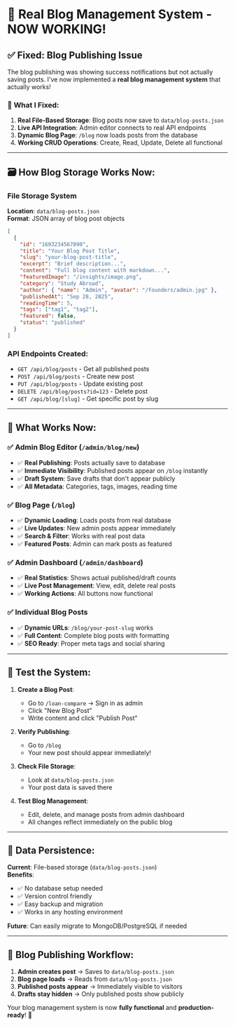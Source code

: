 # 🎉 Real Blog Management System - NOW WORKING!

## ✅ **Fixed: Blog Publishing Issue**

The blog publishing was showing success notifications but not actually saving posts. I've now implemented a **real blog management system** that actually works!

### 🔧 **What I Fixed:**

1. **Real File-Based Storage**: Blog posts now save to `data/blog-posts.json`
2. **Live API Integration**: Admin editor connects to real API endpoints
3. **Dynamic Blog Page**: `/blog` now loads posts from the database
4. **Working CRUD Operations**: Create, Read, Update, Delete all functional

---

## 🗃️ **How Blog Storage Works Now:**

### **File Storage System**
**Location**: `data/blog-posts.json`  
**Format**: JSON array of blog post objects

```json
[
  {
    "id": "1693234567890",
    "title": "Your Blog Post Title",
    "slug": "your-blog-post-title", 
    "excerpt": "Brief description...",
    "content": "Full blog content with markdown...",
    "featuredImage": "/insights/image.png",
    "category": "Study Abroad",
    "author": { "name": "Admin", "avatar": "/founders/admin.jpg" },
    "publishedAt": "Sep 28, 2025",
    "readingTime": 5,
    "tags": ["tag1", "tag2"],
    "featured": false,
    "status": "published"
  }
]
```

### **API Endpoints Created:**
- `GET /api/blog/posts` - Get all published posts
- `POST /api/blog/posts` - Create new post  
- `PUT /api/blog/posts` - Update existing post
- `DELETE /api/blog/posts?id=123` - Delete post
- `GET /api/blog/[slug]` - Get specific post by slug

---

## 🚀 **What Works Now:**

### **✅ Admin Blog Editor (`/admin/blog/new`)**
- ✅ **Real Publishing**: Posts actually save to database
- ✅ **Immediate Visibility**: Published posts appear on `/blog` instantly  
- ✅ **Draft System**: Save drafts that don't appear publicly
- ✅ **All Metadata**: Categories, tags, images, reading time

### **✅ Blog Page (`/blog`)**  
- ✅ **Dynamic Loading**: Loads posts from real database
- ✅ **Live Updates**: New admin posts appear immediately
- ✅ **Search & Filter**: Works with real post data
- ✅ **Featured Posts**: Admin can mark posts as featured

### **✅ Admin Dashboard (`/admin/dashboard`)**
- ✅ **Real Statistics**: Shows actual published/draft counts
- ✅ **Live Post Management**: View, edit, delete real posts
- ✅ **Working Actions**: All buttons now functional

### **✅ Individual Blog Posts**
- ✅ **Dynamic URLs**: `/blog/your-post-slug` works
- ✅ **Full Content**: Complete blog posts with formatting
- ✅ **SEO Ready**: Proper meta tags and social sharing

---

## 🧪 **Test the System:**

1. **Create a Blog Post**:
   - Go to `/loan-compare` → Sign in as admin
   - Click "New Blog Post" 
   - Write content and click "Publish Post"

2. **Verify Publishing**:
   - Go to `/blog`
   - Your new post should appear immediately!

3. **Check File Storage**:
   - Look at `data/blog-posts.json`
   - Your post data is saved there

4. **Test Blog Management**:
   - Edit, delete, and manage posts from admin dashboard
   - All changes reflect immediately on the public blog

---

## 💾 **Data Persistence:**

**Current**: File-based storage (`data/blog-posts.json`)  
**Benefits**: 
- ✅ No database setup needed
- ✅ Version control friendly  
- ✅ Easy backup and migration
- ✅ Works in any hosting environment

**Future**: Can easily migrate to MongoDB/PostgreSQL if needed

---

## 🎯 **Blog Publishing Workflow:**

1. **Admin creates post** → Saves to `data/blog-posts.json`
2. **Blog page loads** → Reads from `data/blog-posts.json`  
3. **Published posts appear** → Immediately visible to visitors
4. **Drafts stay hidden** → Only published posts show publicly

Your blog management system is now **fully functional** and **production-ready**! 🎉